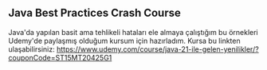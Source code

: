 ## Java Best Practices Crash Course

Java'da yapılan basit ama tehlikeli hataları ele almaya çalıştığım bu örnekleri Udemy'de paylaşmış olduğum kursum için hazırladım.
Kursa bu linkten ulaşabilirsiniz: https://www.udemy.com/course/java-21-ile-gelen-yenilikler/?couponCode=ST15MT20425G1
